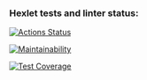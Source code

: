 ### Hexlet tests and linter status:
[![Actions Status](https://github.com/MadMan2k/java-project-lvl4/workflows/hexlet-check/badge.svg)](https://github.com/MadMan2k/java-project-lvl4/actions)

[![Maintainability](https://api.codeclimate.com/v1/badges/f840ad738840f2332e7c/maintainability)](https://codeclimate.com/github/MadMan2k/java-project-lvl4/maintainability)

[![Test Coverage](https://api.codeclimate.com/v1/badges/f840ad738840f2332e7c/test_coverage)](https://codeclimate.com/github/MadMan2k/java-project-lvl4/test_coverage)